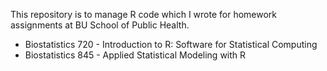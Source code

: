 This repository is to manage R code which I wrote for homework assignments at BU School of Public Health.  

* Biostatistics 720 - Introduction to R: Software for Statistical Computing
* Biostatistics 845 - Applied Statistical Modeling with R
